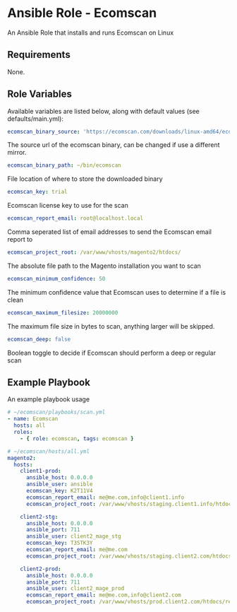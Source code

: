 # Ansible Role - Ecomscan

An Ansible Role that installs and runs Ecomscan on Linux


## Requirements
None.

## Role Variables

Available variables are listed below, along with default values (see defaults/main.yml):

```yaml
ecomscan_binary_source: 'https://ecomscan.com/downloads/linux-amd64/ecomscan'
```
The source url of the ecomscan binary, can be changed if use a different mirror.

```yaml
ecomscan_binary_path: ~/bin/ecomscan
```
File location of where to store the downloaded binary

```yaml
ecomscan_key: trial
```
Ecomscan license key to use for the scan

```yaml
ecomscan_report_email: root@localhost.local
```
Comma seperated list of email addresses to send the Ecomscan email report to

```yaml
ecomscan_project_root: /var/www/vhosts/magento2/htdocs/
```
The absolute file path to the Magento installation you want to scan

```yaml
ecomscan_minimum_confidence: 50
```
The minimum confidence value that Ecomscan uses to determine if a file is clean

```yaml
ecomscan_maximum_filesize: 20000000
```
The maximum file size in bytes to scan, anything larger will be skipped.

```yaml
ecomscan_deep: false
```
Boolean toggle to decide if Ecomscan should perform a deep or regular scan


## Example Playbook
An example playbook usage
```yaml
# ~/ecomscan/playbooks/scan.yml
- name: Ecomscan
  hosts: all
  roles:
    - { role: ecomscan, tags: ecomscan }
```

```yaml
# ~/ecomscan/hosts/all.yml
magento2:
  hosts:
    client1-prod:
      ansible_host: 0.0.0.0
      ansible_user: ansible
      ecomscan_key: K2T11V4
      ecomscan_report_email: me@me.com,info@client1.info
      ecomscan_project_root: /var/www/vhosts/staging.client1.info/htdocs/current/

    client2-stg:
      ansible_host: 0.0.0.0
      ansible_port: 711
      ansible_user: client2_mage_stg
      ecomscan_key: T3STK3Y
      ecomscan_report_email: me@me.com
      ecomscan_project_root: /var/www/vhosts/staging.client2.com/htdocs/release/

    client2-prod:
      ansible_host: 0.0.0.0
      ansible_port: 711
      ansible_user: client2_mage_prod
      ecomscan_report_email: me@me.com,info@client2.com
      ecomscan_project_root: /var/www/vhosts/prod.client2.com/htdocs/release/
```